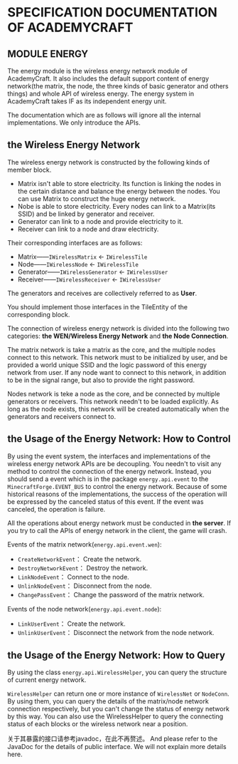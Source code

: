 # SPECIFICATION DOCUMENTATION OF ACADEMYCRAFT
## MODULE ENERGY

The energy module is the wireless energy network module of AcademyCraft. It also includes the default support content of energy network(the matrix, the node, the three kinds of basic generator and others things) and whole API of wireless energy.
The energy system in AcademyCraft takes IF as its independent energy unit.

The documentation which are as follows will ignore all the internal implementations. We only introduce the APIs.




the Wireless Energy Network
---

The wireless energy network is constructed by the following kinds of member block.

* Matrix isn't able to store electricity. Its function is linking the nodes in the certain distance and balance the energy between the nodes. You can use Matrix to construct the huge energy network.          
* Nobe is able to store electricity. Every nodes can link to a Matrix(its SSID) and be linked by generator and receiver.
* Generator can link to a node and provide electricity to it.
* Receiver can link to a node and draw electricity.

Their corresponding interfaces are as follows:

* Matrix——`IWirelessMatrix` <- `IWirelessTile`
* Node——`IWirelessNode` <- `IWirelessTile`
* Generator——`IWirelessGenerator` <- `IWirelessUser`
* Receiver——`IWirelessReceiver` <- `IWirelessUser`

The generators and receives are collectively referred to as **User**.

You should implement those interfaces in the TileEntity of the corresponding block.

The connection of wireless energy network is divided into the following two categories: **the WEN/Wireless Energy Network** and **the Node Connection**.

The matrix network is take a matrix as the core, and the multiple nodes connect to this network. This network must to be initialized by user, and be provided a world unique SSID and the logic
password of this energy network from user. If any node want to connect to this network, in addition to be in the signal range, but also to provide the right password.

Nodes network is teke a node as the core, and be connected by multiple generators or receivers. This network needn't to be loaded explicitly. As long as the node exists,
this network will be created automatically when the generators and receivers connect to.



the Usage of the Energy Network: How to Control
---

By using the event system, the interfaces and implementations of the wireless energy network APIs are be decoupling. You needn't to visit any method to control the connection of the energy network.
Instead, you should send a event which is in the package `energy.api.event` to the `MinecraftForge.EVENT_BUS` to control the energy network.
Because of some historical reasons of the implementations, the success of the operation will be expressed by the canceled status of this event. If the event was canceled, the operation is failure.

All the operations about energy network must be conducted in **the server**. If you try to call the APIs of energy network in the client, the game will crash.

Events of the matrix network(`energy.api.event.wen`):

* `CreateNetworkEvent`： Create the network.
* `DestroyNetworkEvent`： Destroy the network.
* `LinkNodeEvent`： Connect to the node.
* `UnlinkNodeEvent`： Disconnect from the node.
* `ChangePassEvent`： Change the password of the matrix network.

Events of the node network(`energy.api.event.node`):

* `LinkUserEvent`： Create the network.
* `UnlinkUserEvent`： Disconnect the network from the node network.



the Usage of the Energy Network: How to Query
---

By using the class `energy.api.WirelessHelper`, you can query the structure of current energy network.

`WirelessHelper` can return one or more instance of `WirelessNet` or `NodeConn`. By using them, you can query the details of the matrix/node network connection respectively, but you can't change the status of energy network by this way. You can also use the WirelessHelper to query the connecting status of each blocks or the wireless network near a position.

关于其暴露的接口请参考javadoc，在此不再赘述。
And please refer to the JavaDoc for the details of public interface. We will not explain more details here.
